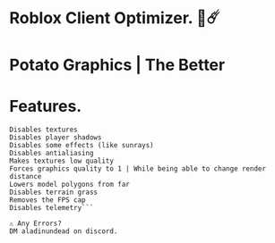 # Roblox Client Optimizer. 🌌☄️
# Potato Graphics | The Better
# Features.
```
Disables textures
Disables player shadows
Disables some effects (like sunrays)
Disables antialiasing
Makes textures low quality
Forces graphics quality to 1 | While being able to change render distance
Lowers model polygons from far
Disables terrain grass
Removes the FPS cap
Disables telemetry```

⚠️ Any Errors?
DM aladinundead on discord.
